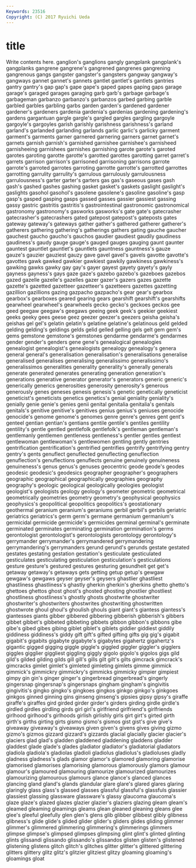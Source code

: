 ```yaml
---
Keywords: 23516 
Copyright: (C) 2017 Ryuichi Ueda
---
```


# title

Write contents here.
ganglion's ganglions gangly gangplank gangplank's gangplanks gangrene gangrene's
gangrened gangrenes gangrening gangrenous gangs gangster gangster's gangsters gangway gangway's
gangways gannet gannet's gannets gantlet gantlet's gantlets gantries gantry gantry's
gap gap's gape gape's gaped gapes gaping gaps garage garage's
garaged garages garaging garb garb's garbage garbage's garbageman garbanzo garbanzo's
garbanzos garbed garbing garble garbled garbles garbling garbs garden garden's
gardened gardener gardener's gardeners gardenia gardenia's gardenias gardening gardening's gardens
gargantuan gargle gargle's gargled gargles gargling gargoyle gargoyle's gargoyles garish
garishly garishness garishness's garland garland's garlanded garlanding garlands garlic garlic's
garlicky garment garment's garments garner garnered garnering garners garnet garnet's
garnets garnish garnish's garnished garnishee garnishee's garnisheed garnisheeing garnishees garnishes
garnishing garote garote's garoted garotes garoting garotte garotte's garotted garottes
garotting garret garret's garrets garrison garrison's garrisoned garrisoning garrisons garrote
garrote's garroted garrotes garroting garrotte garrotte's garrotted garrottes garrotting garrulity
garrulity's garrulous garrulously garrulousness garrulousness's garter garter's garters gas gas's
gaseous gases gash gash's gashed gashes gashing gasket gasket's gaskets
gaslight gaslight's gaslights gasohol gasohol's gasolene gasolene's gasoline gasoline's gasp
gasp's gasped gasping gasps gassed gasses gassier gassiest gassing gassy
gastric gastritis gastritis's gastrointestinal gastronomic gastronomical gastronomy gastronomy's gasworks gasworks's
gate gate's gatecrasher gatecrasher's gatecrashers gated gatepost gatepost's gateposts gates
gateway gateway's gateways gather gather's gathered gatherer gatherer's gatherers gathering
gathering's gatherings gathers gating gauche gaucher gauchest gaucho gaucho's gauchos
gaudier gaudiest gaudily gaudiness gaudiness's gaudy gauge gauge's gauged gauges
gauging gaunt gaunter gauntest gauntlet gauntlet's gauntlets gauntness gauntness's gauze
gauze's gauzier gauziest gauzy gave gavel gavel's gavels gavotte gavotte's
gavottes gawk gawked gawkier gawkiest gawkily gawkiness gawkiness's gawking gawks
gawky gay gay's gayer gayest gayety gayety's gayly gayness gayness's
gays gaze gaze's gazebo gazebo's gazeboes gazebos gazed gazelle gazelle's
gazelles gazer gazer's gazers gazes gazette gazette's gazetted gazetteer gazetteer's
gazetteers gazettes gazetting gazillion gazillions gazing gazpacho gazpacho's gear gear's
gearbox gearbox's gearboxes geared gearing gears gearshift gearshift's gearshifts gearwheel
gearwheel's gearwheels gecko gecko's geckoes geckos gee geed geegaw geegaw's
geegaws geeing geek geek's geekier geekiest geeks geeky gees geese
geez geezer geezer's geezers geisha geisha's geishas gel gel's gelatin
gelatin's gelatine gelatine's gelatinous geld gelded gelding gelding's geldings gelds
gelid gelled gelling gels gelt gem gem's gems gemstone gemstone's
gemstones gendarme gendarme's gendarmes gender gender's genders gene gene's genealogical
genealogies genealogist genealogist's genealogists genealogy genealogy's genera general general's generalisation
generalisation's generalisations generalise generalised generalises generalising generalissimo generalissimo's generalissimos generalities
generality generality's generally generals generate generated generates generating generation generation's
generations generative generator generator's generators generic generic's generically generics generosities
generosity generosity's generous generously genes geneses genesis genesis's genetic genetically
geneticist geneticist's geneticists genetics genetics's genial geniality geniality's genially genie
genie's genies genii genital genitalia genitalia's genitals genitals's genitive genitive's
genitives genius genius's geniuses genocide genocide's genome genome's genomes genre
genre's genres gent gent's genteel gentian gentian's gentians gentile gentile's
gentiles gentility gentility's gentle gentled gentlefolk gentlefolk's gentleman gentleman's gentlemanly
gentlemen gentleness gentleness's gentler gentles gentlest gentlewoman gentlewoman's gentlewomen gentling
gently gentries gentrification gentrification's gentrified gentrifies gentrify gentrifying gentry gentry's
gents genuflect genuflected genuflecting genuflection genuflection's genuflections genuflects genuine genuinely
genuineness genuineness's genus genus's genuses geocentric geode geode's geodes geodesic
geodesic's geodesics geographer geographer's geographers geographic geographical geographically geographies geography
geography's geologic geological geologically geologies geologist geologist's geologists geology geology's
geometer geometric geometrical geometrically geometries geometry geometry's geophysical geophysics geophysics's
geopolitical geopolitics geopolitics's geostationary geothermal geranium geranium's geraniums gerbil gerbil's
gerbils geriatric geriatrics geriatrics's germ germ's germane germanium germanium's germicidal
germicide germicide's germicides germinal germinal's germinate germinated germinates germinating germination
germination's germs gerontologist gerontologist's gerontologists gerontology gerontology's gerrymander gerrymander's gerrymandered
gerrymandering gerrymandering's gerrymanders gerund gerund's gerunds gestate gestated gestates gestating
gestation gestation's gesticulate gesticulated gesticulates gesticulating gesticulation gesticulation's gesticulations gesture
gesture's gestured gestures gesturing gesundheit get get's getaway getaway's getaways
gets getting getup getup's gewgaw gewgaw's gewgaws geyser geyser's geysers
ghastlier ghastliest ghastliness ghastliness's ghastly gherkin gherkin's gherkins ghetto ghetto's
ghettoes ghettos ghost ghost's ghosted ghosting ghostlier ghostliest ghostliness ghostliness's
ghostly ghosts ghostwrite ghostwriter ghostwriter's ghostwriters ghostwrites ghostwriting ghostwritten ghostwrote
ghoul ghoul's ghoulish ghouls giant giant's giantess giantess's giantesses giants
gibber gibbered gibbering gibberish gibberish's gibbers gibbet gibbet's gibbeted gibbeting
gibbets gibbon gibbon's gibbons gibe gibe's gibed gibes gibing giblet
giblet's giblets giddier giddiest giddily giddiness giddiness's giddy gift gift's
gifted gifting gifts gig gig's gigabit gigabit's gigabits gigabyte gigabyte's
gigabytes gigahertz gigahertz's gigantic gigged gigging giggle giggle's giggled giggler
giggler's gigglers giggles gigglier giggliest giggling giggly gigolo gigolo's gigolos
gigs gild gild's gilded gilding gilds gill gill's gills gilt
gilt's gilts gimcrack gimcrack's gimcracks gimlet gimlet's gimleted gimleting gimlets
gimme gimmick gimmick's gimmickry gimmickry's gimmicks gimmicky gimpier gimpiest gimpy
gin gin's ginger ginger's gingerbread gingerbread's gingerly gingersnap gingersnap's gingersnaps
gingham gingham's gingivitis gingivitis's gingko gingko's gingkoes gingkos ginkgo ginkgo's
ginkgoes ginkgos ginned ginning gins ginseng ginseng's gipsies gipsy gipsy's
giraffe giraffe's giraffes gird girded girder girder's girders girding girdle
girdle's girdled girdles girdling girds girl girl's girlfriend girlfriend's girlfriends
girlhood girlhood's girlhoods girlish girlishly girls girt girt's girted girth
girth's girths girting girts gismo gismo's gismos gist gist's give
give's giveaway giveaway's giveaways given given's givens gives giving gizmo
gizmo's gizmos gizzard gizzard's gizzards glacial glacially glacier glacier's glaciers
glad glad's gladden gladdened gladdening gladdens gladder gladdest glade glade's
glades gladiator gladiator's gladiatorial gladiators gladiola gladiola's gladiolas gladioli gladiolus
gladiolus's gladioluses gladly gladness gladness's glads glamor glamor's glamored glamoring
glamorise glamorised glamorises glamorising glamorous glamorously glamors glamour glamour's glamoured
glamouring glamourize glamourized glamourizes glamourizing glamourous glamours glance glance's glanced
glances glancing gland gland's glands glandular glare glare's glared glares
glaring glaringly glass glass's glassed glasses glassful glassful's glassfuls glassier
glassiest glassing glassware glassware's glassy glaucoma glaucoma's glaze glaze's glazed
glazes glazier glazier's glaziers glazing gleam gleam's gleamed gleaming gleamings
gleams glean gleaned gleaning gleans glee glee's gleeful gleefully glen
glen's glens glib glibber glibbest glibly glibness glibness's glide glide's
glided glider glider's gliders glides gliding glimmer glimmer's glimmered glimmering
glimmering's glimmerings glimmers glimpse glimpse's glimpsed glimpses glimpsing glint glint's
glinted glinting glints glissandi glissando glissando's glissandos glisten glisten's glistened
glistening glistens glitch glitch's glitches glitter glitter's glittered glittering glitters
glittery glitz glitz's glitzier glitziest glitzy gloaming gloaming's gloamings gloat
